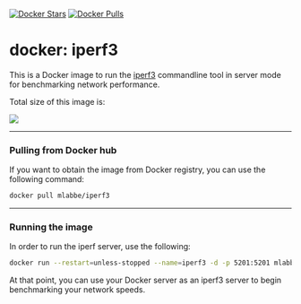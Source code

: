 [![Docker Stars](https://img.shields.io/docker/stars/mlabbe/iperf3.svg)](https://hub.docker.com/r/mlabbe/iperf3/) [![Docker Pulls](https://img.shields.io/docker/pulls/mlabbe/iperf3.svg)](https://hub.docker.com/r/mlabbe/iperf3/)

# docker: iperf3

This is a Docker image to run the [iperf3](https://github.com/esnet/iperf) commandline tool in server mode for benchmarking network performance.

Total size of this image is:

[![](https://images.microbadger.com/badges/image/mlabbe/iperf3.svg)](https://microbadger.com/images/mlabbe/iperf3)

________________________________________
### Pulling from Docker hub
If you want to obtain the image from Docker registry, you can use the following command:
```sh
docker pull mlabbe/iperf3
```
________________________________________
### Running the image
In order to run the iperf server, use the following:
```sh
docker run --restart=unless-stopped --name=iperf3 -d -p 5201:5201 mlabbe/iperf3
```
At that point, you can use your Docker server as an iperf3 server to begin
benchmarking your network speeds.
